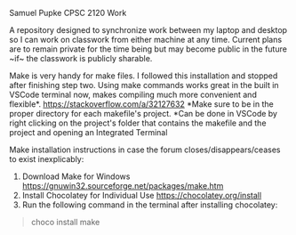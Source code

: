 Samuel Pupke
CPSC 2120 Work

A repository designed to synchronize work between my laptop and desktop so I can work on classwork from either machine at any time. 
Current plans are to remain private for the time being but may become public in the future ~if~ the classwork is publicly sharable.



Make is very handy for make files. I followed this installation and stopped after finishing step two. 
Using make commands works great in the built in VSCode terminal now, makes compiling much more convenient and flexible*.
https://stackoverflow.com/a/32127632
*Make sure to be in the proper directory for each makefile's project. 
*Can be done in VSCode by right clicking on the project's folder that contains the makefile and the project and opening an Integrated Terminal

Make installation instructions in case the forum closes/disappears/ceases to exist inexplicably:

1. Download Make for Windows
https://gnuwin32.sourceforge.net/packages/make.htm
2. Install Chocolatey for Individual Use
https://chocolatey.org/install
3. Run the following command in the terminal after installing chocolatey:
>choco install make 